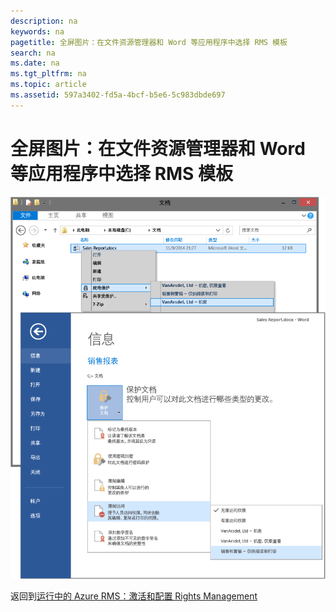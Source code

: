 ```yaml
---
description: na
keywords: na
pagetitle: 全屏图片：在文件资源管理器和 Word 等应用程序中选择 RMS 模板
search: na
ms.date: na
ms.tgt_pltfrm: na
ms.topic: article
ms.assetid: 597a3402-fd5a-4bcf-b5e6-5c983dbde697
---
```

# 全屏图片：在文件资源管理器和 Word 等应用程序中选择 RMS 模板
![](../Image/AzRMS_TemplatesPortal_ExplorerWord.png)

返回到[运行中的 Azure RMS：激活和配置 Rights Management](http://technet.microsoft.com/library/jj585026.aspx#BKMK_Example_ManagementPortal)

